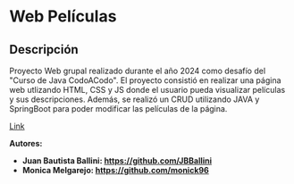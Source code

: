 # Web Películas

## Descripción
Proyecto Web grupal realizado durante el año 2024 como desafío del "Curso de Java CodoACodo".
El proyecto consistió en realizar una página web utlizando HTML, CSS y JS donde el usuario pueda visualizar películas y sus descripciones.
Además, se realizó un CRUD utilizando JAVA y SpringBoot para poder modificar las películas de la página.

[Link](https://giselemilagros88.github.io/cac_movies_javaphp/index#tendencias)

<strong>Autores: <strong/>
- Juan Bautista Ballini: https://github.com/JBBallini
- Monica Melgarejo: https://github.com/monick96
